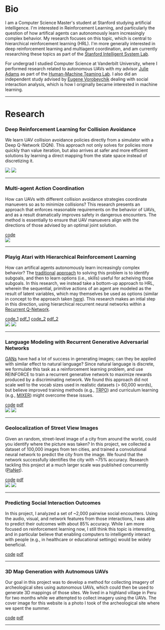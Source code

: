 
# Bio

I am a Computer Science Master's student at Stanford studying artificial intelligence. I'm interested in Reinforcement Learning, and particularly the question of how artifical agents can autonomously learn increasingly complex behavior. My research focuses on this topic, which is central to hierarchical reinforcement learning (HRL). I'm more generally interested in deep reinforcement learning and multiagent coordination, and am currently researching these topics as part of the <a href="http://web.stanford.edu/group/sisl/cgi-bin/wordpress/people/" class="md-link">Stanford Intelligent System Lab</a>. 

For undergrad I studied Computer Science at Vanderbilt University, where I performed research related to autonomous UAVs with my advisor <a href="http://engineering.vanderbilt.edu/bio/julie-adams" class="md-link">Julie Adams</a> as part of the <a href="http://eecs.vanderbilt.edu/research/hmtl/wp/" class="md-link">Human-Machine Teaming Lab</a>. I also did an independent study advised by <a href="http://engineering.vanderbilt.edu/bio/eugene-vorobeychik" class="md-link">Eugene Vorobeychik</a> dealing with social interaction analysis, which is how I originally became interested in machine learning.

---

# Research

### Deep Reinforcement Learning for Collision Avoidance
We learn UAV collision avoidance policies directly from a simulator with a Deep Q-Network (DQN). This approach not only solves for policies more quickly than value iteration, but also arrives at safer and more efficient solutions by learning a direct mapping from the state space instead of discretizing it. 

<div id="content-wrapper">
    <div id="content">
        <img class="small-img" src="{{ site.github.url }}/media/policy_-180.gif" />
        <img class="small-img" src="{{ site.github.url }}/media/value_-180.gif" />
    </div>
</div>

---

### Multi-agent Action Coordination
How can UAVs with different collision avoidance strategies coordinate manuevers so as to minimize collisions? This research presents an approach that enforces reasonable requirements on the behavior of UAVs, and as a result dramatically improves safety in dangerous encounters. The method is essentially to ensure that UAV manuevers align with the directions of those advised by an optimal joint solution. 

<div>
<a href="https://github.com/sisl/HorizontalCoordUAVs" class="md-link">code</a>
</div>

<div id="content-wrapper">
    <div id="content">
            <img class="med-img" src="{{ site.github.url }}/media/joint_actions.png" />
    </div>
</div>

---

### Playig Atari with Hierarchical Reinforcement Learning 
How can artifical agents autonomously learn increasingly complex behavior? The <a href="http://people.idsia.ch/~juergen/subgoals.html" class="md-link">traditional</a> <a href="https://people.cs.umass.edu/~mahadeva/papers/hrl.pdf" class="md-link">approach</a> to solving this problem is to identify subgoals, and then to learn options (i.e., skills) useful for acheiving those subgoals. In this research, we instead take a bottom-up approach to HRL, wherein the sequential, primitive actions of an agent are modeled as the result of latent variables, which may themselves be used as options (similar in concept to the approach taken <a href="http://www.ausy.tu-darmstadt.de/uploads/Site/EditPublication/Daniel2016JMLR.pdf" class="md-link">here</a>). This research makes an intial step in this direction, using hierarchical recurrent neural networks within a <a href="https://arxiv.org/abs/1507.06527" class="md-link">Recurrent Q-Network</a>.

<div>
<a href="https://github.com/wulfebw/hierarchical_rl" class="md-link">code_1</a>
<a href="{{ site.github.url }}/assets/CS239_Final_Paper.pdf" class="md-link">pdf_1</a>
<a href="https://github.com/wulfebw/playing_atari" class="md-link">code_2</a>
<a href="{{ site.github.url }}/assets/CS221_Final_Paper.pdf" class="md-link">pdf_2</a>
</div>

<div id="content-wrapper">
    <div id="content">
        <div>
            <img class="small-img" src="{{ site.github.url }}/media/hsRQN.jpg" />
            <img class="small-img" src="{{ site.github.url }}/media/sRQN.jpg" />
        </div>
    </div>
</div>

---

### Language Modeling with Recurrent Generative Adversarial Networks
<a href="https://arxiv.org/abs/1406.2661" class="md-link">GANs</a> have had a lot of success in generating images; can they be applied with similar effect to natural language? Since natural language is discrete, we formulate this task as a reinforcement learning problem, and use REINFORCE to train a recurrent generative network to maximize rewards produced by a discriminating network. We found this approach did not scale well to the vocab sizes used in realistic datasets (> 60,000 words), but believe improved training methods (e.g., <a href="https://arxiv.org/abs/1502.05477" class="md-link">TRPO</a>) and curriculum learning (e.g., <a href="https://arxiv.org/abs/1511.06732" class="md-link">MIXER</a>) might overcome these issues.

<div>
<a href="https://github.com/wulfebw/adversarial_rl" class="md-link">code</a>
<a href="{{ site.github.url }}/assets/CS224d_Final_Paper.pdf" class="md-link">pdf</a>
</div>

<div id="content-wrapper">
    <div id="content">
        <div>
            <img class="small-img" src="{{ site.github.url }}/media/sine.gif" />
            <img class="small-img" src="{{ site.github.url }}/media/circle.gif" />
        </div>
    </div>
</div>


---

### Geolocalization of Street View Images
Given an random, street-level image of a city from around the world, could you identify where the picture was taken? In this project, we collected a dataset of 100,000 images from ten cities, and trained a convolutional neural network to predict the city from the image. We found that the network successfully identifies the city with ~75% accuracy. Research tackling this project at a much larger scale was published concurrently (<a href="https://arxiv.org/abs/1602.05314" class="md-link">PlaNet</a>).

<div>
<a href="https://github.com/wulfebw/LittlePlaNet-Models" class="md-link">code</a>
<a href="{{ site.github.url }}/assets/CS231n_Final_Paper.pdf" class="md-link">pdf</a>
</div>

<div id="content-wrapper">
    <div id="content">
        <div>
            <img class="small-img" src="{{ site.github.url }}/media/tsne.png" />
            <img class="small-img" src="{{ site.github.url }}/media/inclusion.png" />
        </div>
    </div>
</div>

---

### Predicting Social Interaction Outcomes
In this project, I analyzed a set of ~2,000 pairwise social encounters. Using the audio, visual, and network features from those interactions, I was able to predict their outcomes with about 85% accuracy. While I am more focused on reinforcement learning now, I still think this topic is interesting, and in particular believe that enabling computers to intelligently interact with people (e.g., in healthcare or educational settings) would be widely beneficial.

<div>
<a href="https://github.com/wulfebw/Independent_Study" class="md-link">code</a>
<a href="{{ site.github.url }}/assets/IS_Final_Paper.pdf" class="md-link">pdf</a>
</div>

---

### 3D Map Generation with Autnomous UAVs
Our goal in this project was to develop a method for collecting imagery of archeological sites using autonomous UAVs, which could then be used to generate 3D mappings of those sites. We lived in a highland village in Peru for two months while we attempted to collect imagery using the UAVs. The cover image for this website is a photo I took of the archeological site where we spent the summer. 

<div>
<a href="https://github.com/wulfebw/Independent_Study" class="md-link">code</a>
<a href="{{ site.github.url }}/assets/IS_Final_Paper.pdf" class="md-link">pdf</a>
</div>

---
